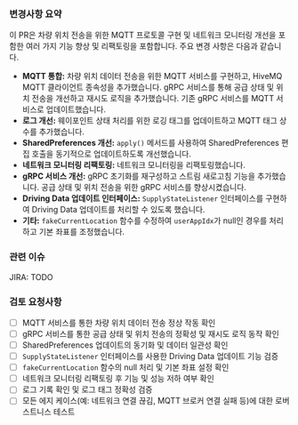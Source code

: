 ### 변경사항 요약

이 PR은 차량 위치 전송을 위한 MQTT 프로토콜 구현 및 네트워크 모니터링 개선을 포함한 여러 가지 기능 향상 및 리팩토링을 포함합니다.  주요 변경 사항은 다음과 같습니다.

* **MQTT 통합:** 차량 위치 데이터 전송을 위한 MQTT 서비스를 구현하고, HiveMQ MQTT 클라이언트 종속성을 추가했습니다. gRPC 서비스를 통해 공급 상태 및 위치 전송을 개선하고 재시도 로직을 추가했습니다.  기존 gRPC 서비스를 MQTT 서비스로 업데이트했습니다.
* **로그 개선:** 웨이포인트 상태 처리를 위한 로깅 태그를 업데이트하고 MQTT 태그 상수를 추가했습니다.
* **SharedPreferences 개선:** `apply()` 메서드를 사용하여 SharedPreferences 편집 호출을 동기적으로 업데이트하도록 개선했습니다.
* **네트워크 모니터링 리팩토링:** 네트워크 모니터링을 리팩토링했습니다.
* **gRPC 서비스 개선:**  gRPC 초기화를 재구성하고 스트림 새로고침 기능을 추가했습니다.  공급 상태 및 위치 전송을 위한 gRPC 서비스를 향상시켰습니다.
* **Driving Data 업데이트 인터페이스:** `SupplyStateListener` 인터페이스를 구현하여 Driving Data 업데이트를 처리할 수 있도록 했습니다.
* **기타:**  `fakeCurrentLocation` 함수를 수정하여 `userAppIdx`가 null인 경우를 처리하고 기본 좌표를 조정했습니다.


### 관련 이슈

JIRA: TODO


### 검토 요청사항

* [ ] MQTT 서비스를 통한 차량 위치 데이터 전송 정상 작동 확인
* [ ]  gRPC 서비스를 통한 공급 상태 및 위치 전송의 정확성 및 재시도 로직 동작 확인
* [ ] SharedPreferences 업데이트의 동기화 및 데이터 일관성 확인
* [ ]  `SupplyStateListener` 인터페이스를 사용한 Driving Data 업데이트 기능 검증
* [ ]  `fakeCurrentLocation` 함수의 null 처리 및 기본 좌표 설정 확인
* [ ] 네트워크 모니터링 리팩토링 후 기능 및 성능 저하 여부 확인
* [ ] 로그 기록 확인 및 로그 태그 정확성 검증
* [ ]  모든 에지 케이스(예: 네트워크 연결 끊김, MQTT 브로커 연결 실패 등)에 대한 로버스트니스 테스트
